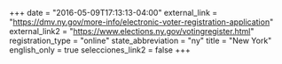 +++
date = "2016-05-09T17:13:13-04:00"
external_link = "https://dmv.ny.gov/more-info/electronic-voter-registration-application"
external_link2 = "https://www.elections.ny.gov/votingregister.html"
registration_type = "online"
state_abbreviation = "ny"
title = "New York"
english_only = true
selecciones_link2 = false
+++
